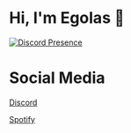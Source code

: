 <h1>Hi, I'm Egolas 👋</h1>

<style type=”text/css”>
.btn-dark {
    background: #272727 !important;
    border:none !important;
    box-shadow: 0 3px 1px -2px rgb(0 0 0 / 20%), 0 2px 2px 0 rgb(0 0 0 / 14%), 0 1px 5px 0 rgb(0 0 0 / 12%);
}



</style>

<div>
  
[![Discord Presence](https://lanyard-profile-readme.vercel.app/api/705355571209175071)](https://discord.com/users/705355571209175071)
  
</div>

<h1>Social Media</h1>
  
<a type="button" class="btn btn-dark" href="https://discord.com/users/705355571209175071" target="_blank"><i class="fab fa-discord"></i>  Discord</a>
         
<a type="button" class="btn mt-2 btn-dark" href="https://open.spotify.com/user/2f21h46p16gob29xihp33molx?si=kjKGxIxHT8ehHt-20zUEFw&utm_source=copy-link&dl_branch=1" target="_blank"><i class="fab fa-spotify"></i>  Spotify</a>
